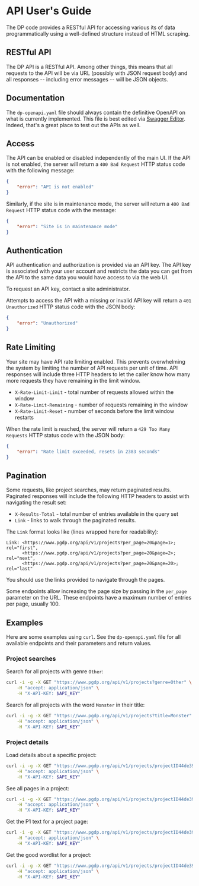 # API User's Guide

The DP code provides a RESTful API for accessing various its of data
programmatically using a well-defined structure instead of HTML scraping.

## RESTful API

The DP API is a RESTful API. Among other things, this means that all requests
to the API will be via URL (possibly with JSON request body) and all responses
-- including error messages -- will be JSON objects.

## Documentation

The `dp-openapi.yaml` file should always contain the definitive OpenAPI on what
is currently implemented. This file is best edited via
[Swagger Editor](https://editor.swagger.io/). Indeed, that's a great place
to test out the APIs as well.

## Access

The API can be enabled or disabled independently of the main UI. If the API is
not enabled, the server will return a `400 Bad Request` HTTP status code with
the following message:

```json
{
    "error": "API is not enabled"
}
```

Similarly, if the site is in maintenance mode, the server will return a
`400 Bad Request` HTTP status code with the message:

```json
{
    "error": "Site is in maintenance mode"
}
```

## Authentication

API authentication and authorization is provided via an API key. The API key
is associated with your user account and restricts the data you can get from
the API to the same data you would have access to via the web UI.

To request an API key, contact a site administrator.

Attempts to access the API with a missing or invalid API key will return a
`401 Unauthorized` HTTP status code with the JSON body:

```json
{
    "error": "Unauthorized"
}
```

## Rate Limiting

Your site may have API rate limiting enabled. This prevents overwhelming the
system by limiting the number of API requests per unit of time. API responses
will include three HTTP headers to let the caller know how many more requests
they have remaining in the limit window.

* `X-Rate-Limit-Limit` - total number of requests allowed within the window
* `X-Rate-Limit-Remaining` - number of requests remaining in the window
* `X-Rate-Limit-Reset` - number of seconds before the limit window restarts

When the rate limit is reached, the server will return a `429 Too Many Requests`
HTTP status code with the JSON body:

```json
{
    "error": "Rate limit exceeded, resets in 2383 seconds"
}
```

## Pagination

Some requests, like project searches, may return paginated results. Paginated
responses will include the following HTTP headers to assist with navigating the
result set:

* `X-Results-Total` - total number of entries available in the query set
* `Link` - links to walk through the paginated results.

The `Link` format looks like (lines wrapped here for readability):
```
Link: <https://www.pgdp.org/api/v1/projects?per_page=20&page=1>; rel="first",
      <https://www.pgdp.org/api/v1/projects?per_page=20&page=2>; rel="next",
      <https://www.pgdp.org/api/v1/projects?per_page=20&page=20>; rel="last"
```

You should use the links provided to navigate through the pages.

Some endpoints allow increasing the page size by passing in the `per_page`
parameter on the URL. These endpoints have a maximum number of entries per page,
usually 100.

## Examples

Here are some examples using `curl`. See the `dp-openapi.yaml` file for all
available endpoints and their parameters and return values.

### Project searches

Search for all projects with genre `Other`:

```bash
curl -i -g -X GET "https://www.pgdp.org/api/v1/projects?genre=Other" \
    -H "accept: application/json" \
    -H "X-API-KEY: $API_KEY"
```

Search for all projects with the word `Monster` in their title:

```bash
curl -i -g -X GET "https://www.pgdp.org/api/v1/projects?title=Monster" \
    -H "accept: application/json" \
    -H "X-API-KEY: $API_KEY"
```

### Project details

Load details about a specific project:

```bash
curl -i -g -X GET "https://www.pgdp.org/api/v1/projects/projectID44de3936807f1" \
    -H "accept: application/json" \
    -H "X-API-KEY: $API_KEY"
```

See all pages in a project:

```bash
curl -i -g -X GET "https://www.pgdp.org/api/v1/projects/projectID44de3936807f1/pages" \
    -H "accept: application/json" \
    -H "X-API-KEY: $API_KEY"
```

Get the P1 text for a project page:

```bash
curl -i -g -X GET "https://www.pgdp.org/api/v1/projects/projectID44de3936807f1/pages/001.png/pagerounds/P1" \
    -H "accept: application/json" \
    -H "X-API-KEY: $API_KEY"
```

Get the good wordlist for a project:

```bash
curl -i -g -X GET "https://www.pgdp.org/api/v1/projects/projectID44de3936807f1/wordlists/good" \
    -H "accept: application/json" \
    -H "X-API-KEY: $API_KEY"
```
